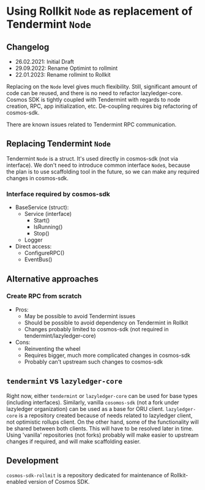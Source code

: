 # Using Rollkit `Node` as replacement of Tendermint `Node`

## Changelog

- 26.02.2021: Initial Draft
- 29.09.2022: Rename Optimint to rollmint
- 22.01.2023: Rename rollmint to Rollkit

Replacing on the `Node` level gives much flexibility. Still, significant amount of code can be reused, and there is no need to refactor lazyledger-core.
Cosmos SDK is tightly coupled with Tendermint with regards to node creation, RPC, app initialization, etc. De-coupling requires big refactoring of cosmos-sdk.

There are known issues related to Tendermint RPC communication.

## Replacing Tendermint `Node`

Tendermint `Node` is a struct. It's used directly in cosmos-sdk (not via interface).
We don't need to introduce common interface `Node`s, because the plan is to use scaffolding tool in the future, so we can make any required changes in cosmos-sdk.

### Interface required by cosmos-sdk

- BaseService (struct):
  - Service (interface)
    - Start()
    - IsRunning()
    - Stop()
  - Logger
- Direct access:
  - ConfigureRPC()
  - EventBus()

## Alternative approaches

### Create RPC from scratch

- Pros:
  - May be possible to avoid Tendermint issues
  - Should be possible to avoid dependency on Tendermint in Rollkit
  - Changes probably limited to cosmos-sdk (not required in tendermint/lazyledger-core)
- Cons:
  - Reinventing the wheel
  - Requires bigger, much more complicated changes in cosmos-sdk
  - Probably can't upstream such changes to cosmos-sdk

## `tendermint` vs `lazyledger-core`

Right now, either `tendermint` or `lazyledger-core` can be used for base types (including interfaces).
Similarly, vanilla `cosomos-sdk` (not a fork under lazyledger organization) can be used as a base for ORU client.
`lazyledger-core` is a repository created because of needs related to lazyledger client, not optimistic rollups client.
On the other hand, some of the functionality will be shared between both clients. This will have to be resolved later in time.
Using 'vanilla' repositories (not forks) probably will make easier to upstream changes if required, and will make scaffolding
easier.

## Development

`cosmos-sdk-rollmit` is a repository dedicated for maintenance of Rollkit-enabled version of Cosmos SDK.
